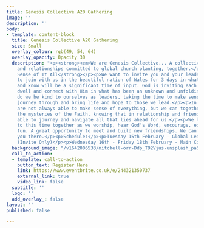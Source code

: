 ```yaml
---
title: Genesis Collective A20 Gathering
image: ''
description: ''
body:
- template: content-block
  title: Genesis Collective A20 Gathering
  size: Small
  overlay_colour: rgb(49, 54, 64)
  overlay_opacity: Opacity 30
  description: "<p><strong><em>We are Genesis Collective... A collective of churches
    and relationships committed to global church planting, together.</em></strong></p><p></p><p><strong>Making
    Sense of It All</strong></p><p>We want to invite you and your leadership team,
    to join with us in the beautiful nation of Wales for 3 days in what we believe
    and know will be a significant time of input. God is inviting each of us to pause,
    dwell and connect with Him in what has been an unknown and unfolding season.</p><p>How
    do we be kind to ourselves as leaders, taking the time to make sense of what we
    journey through and bring life and hope to those we lead.</p><p>In reality we
    are not always able to make sense of everything, but we can together hold on to
    the mysteries of the Faith, knowing that in relationship and friendship we are
    able to journey and navigate all that lies ahead for us.</p><p>We look forward
    to this time together as we worship, hear God's Word, encourage, edify and have
    fun. A great opportunity to meet and build new friendships. We can’t wait to see
    you there.</p><p>Schedule:</p><p>Tuesday 15th February - Global Leadership Day
    (Invite Only)</p><p>Wednesday 16th - Friday 18th February - Main Conference</p>"
  background_image: "/v1642006533/mitchell-orr-Ddp_T92Vjus-unsplash_pa55bc.jpg"
  call_to_action:
  - template: call-to-action
    button_text: Register Here
    link: https://www.eventbrite.co.uk/e/244321350737
    external_link: true
    video_link: false
  subtitle: ''
  logo: ''
  add_overlay_: false
layout: ''
published: false

---
```

